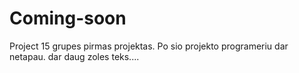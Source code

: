 # Coming-soon
Project
15 grupes pirmas projektas. Po sio projekto programeriu dar netapau. dar daug zoles teks....
